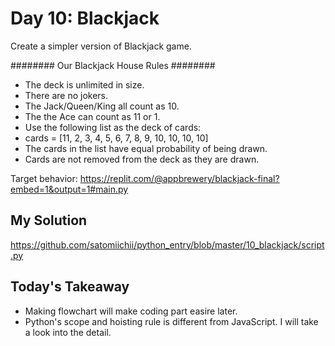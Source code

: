 # Day 10: Blackjack

Create a simpler version of Blackjack game.

######## Our Blackjack House Rules ########

- The deck is unlimited in size.
- There are no jokers.
- The Jack/Queen/King all count as 10.
- The the Ace can count as 11 or 1.
- Use the following list as the deck of cards:
- cards = [11, 2, 3, 4, 5, 6, 7, 8, 9, 10, 10, 10, 10]
- The cards in the list have equal probability of being drawn.
- Cards are not removed from the deck as they are drawn.

Target behavior: https://replit.com/@appbrewery/blackjack-final?embed=1&output=1#main.py

## My Solution

https://github.com/satomiichii/python_entry/blob/master/10_blackjack/script.py

## Today's Takeaway

- Making flowchart will make coding part easire later.
- Python's scope and hoisting rule is different from JavaScript. I will take a look into the detail.
